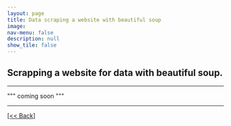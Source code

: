 ```yaml
---
layout: page
title: Data scraping a website with beautiful soup
image: 
nav-menu: false
description: null
show_tile: false
---
```


## Scrapping a website for data with beautiful soup.

---

""" coming soon """






---
[[<< Back]](https://cvanchieri.github.io/DSPortfolio/TileC_DataSourcing.html)
